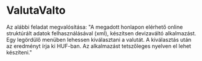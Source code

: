# ValutaValto
Az alábbi feladat megvalósítása:
"A megadott honlapon elérhető online struktúrált adatok felhasználásával (xml), készítsen devizaváltó alkalmazást.
Egy legördülő menüben lehessen kiválasztani a valutát. A kiválasztás után az eredményt írja ki HUF-ban.
Az alkalmazást tetszőleges nyelven el lehet készíteni."
